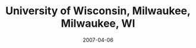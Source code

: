 ---
title: "University of Wisconsin, Milwaukee, Milwaukee, WI"
project_id: 
date: 2007-04-06
conference_id: ""
presenters:
   - peter_bandettini
summary: "<p>University of Wisconsin, Milwaukee, Milwaukee, WI</p>"
file: /assets/presentations/T206.pdf
filename: T206.pdf
layout: presentation
---